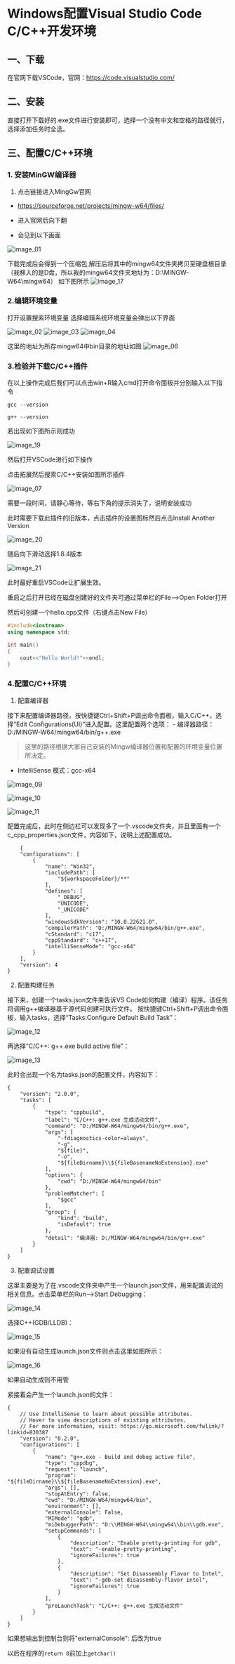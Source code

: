 # Windows配置Visual Studio Code C/C++开发环境

## 一、下载

在官网下载VSCode，官网：https://code.visualstudio.com/

## 二、安装

直接打开下载好的.exe文件进行安装即可，选择一个没有中文和空格的路径就行，选择添加任务时全选。

## 三、配置C/C++环境

### 1. 安装MinGW编译器

1. 点击链接进入MingGw官网

- https://sourceforge.net/projects/mingw-w64/files/

- 进入官网后向下翻
- 会见到以下画面

![image_01](../../../../../public/technical/Back-end/C++/C_Environment_Configuration/Windows/image_01.png)

下载完成后会得到一个压缩包,解压后将其中的mingw64文件夹拷贝至硬盘根目录
（我移入的是D盘，所以我的mingw64文件夹地址为：D:\MINGW-W64\mingw64）
如下图所示
![image_17](../../../../../public/technical/Back-end/C++/C_Environment_Configuration/Windows/image_17.png)

### 2.编辑环境变量

打开设置搜索环境变量
选择编辑系统环境变量会弹出以下界面

![image_02](../../../../../public/technical/Back-end/C++/C_Environment_Configuration/Windows/image_02.png)
![image_03](../../../../../public/technical/Back-end/C++/C_Environment_Configuration/Windows/image_03.png)
![image_04](../../../../../public/technical/Back-end/C++/C_Environment_Configuration/Windows/image_04.png)

这里的地址为所存mingw64中bin目录的地址如图
![image_06](../../../../../public/technical/Back-end/C++/C_Environment_Configuration/Windows/image_06.png)

### 3.检验并下载C/C++插件

在以上操作完成后我们可以点击win+R输入cmd打开命令面板并分别输入以下指令

```
gcc --version
```
    
```
g++ --version
```

若出现如下图所示则成功

![image_19](../../../../../public/technical/Back-end/C++/C_Environment_Configuration/Windows/image_19.png)

然后打开VSCode进行如下操作

点击拓展然后搜索C/C++安装如图所示插件

![image_07](../../../../../public/technical/Back-end/C++/C_Environment_Configuration/Windows/image_07.png)

需要一段时间，请静心等待，等右下角的提示消失了，说明安装成功

此时需要下载此插件的旧版本，点击插件的设置图标然后点击Install Another Version

![image_20](../../../../../public/technical/Back-end/C++/C_Environment_Configuration/Windows/image_20.png)

随后向下滑动选择1.8.4版本

![image_21](../../../../../public/technical/Back-end/C++/C_Environment_Configuration/Windows/image_21.png)

此时最好重启VSCode让扩展生效。

重启之后打开已经在磁盘创建好的文件夹可通过菜单栏的File-->Open Folder打开

然后可创建一个hello.cpp文件（右键点击New File）
```C++
#include<iostream>
using namespace std;

int main()
{
    cout<<"Hello World!"<<endl;
}
```

### 4.配置C/C++环境

1. 配置编译器

接下来配置编译器路径，按快捷键Ctrl+Shift+P调出命令面板，输入C/C++，选择“Edit Configurations(UI)”进入配置。这里配置两个选项： - 编译器路径：D:/MINGW-W64/mingw64/bin/g++.exe

> 这里的路径根据大家自己安装的Mingw编译器位置和配置的环境变量位置所决定。

* IntelliSense 模式：gcc-x64

![image_09](../../../../../public/technical/Back-end/C++/C_Environment_Configuration/Windows/image_09.png)

![image_10](../../../../../public/technical/Back-end/C++/C_Environment_Configuration/Windows/image_10.png)

![image_11](../../../../../public/technical/Back-end/C++/C_Environment_Configuration/Windows/image_11.png)

配置完成后，此时在侧边栏可以发现多了一个.vscode文件夹，并且里面有一个c_cpp_properties.json文件，内容如下，说明上述配置成功。

```
    {
    "configurations": [
        {
            "name": "Win32",
            "includePath": [
                "${workspaceFolder}/**"
            ],
            "defines": [
                "_DEBUG",
                "UNICODE",
                "_UNICODE"
            ],
            "windowsSdkVersion": "10.0.22621.0",
            "compilerPath": "D:/MINGW-W64/mingw64/bin/g++.exe",
            "cStandard": "c17",
            "cppStandard": "c++17",
            "intelliSenseMode": "gcc-x64"
        }
    ],
    "version": 4
}
```

2. 配置构建任务

接下来，创建一个tasks.json文件来告诉VS Code如何构建（编译）程序。该任务将调用g++编译器基于源代码创建可执行文件。 按快捷键Ctrl+Shift+P调出命令面板，输入tasks，选择“Tasks:Configure Default Build Task”：

![image_12](../../../../../public/technical/Back-end/C++/C_Environment_Configuration/Windows/image_12.png)

再选择“C/C++: g++.exe build active file”：

![image_13](../../../../../public/technical/Back-end/C++/C_Environment_Configuration/Windows/image_13.png)

此时会出现一个名为tasks.json的配置文件，内容如下：

```
{
	"version": "2.0.0",
	"tasks": [
		{
			"type": "cppbuild",
			"label": "C/C++: g++.exe 生成活动文件",
			"command": "D:/MINGW-W64/mingw64/bin/g++.exe",
			"args": [
				"-fdiagnostics-color=always",
				"-g",
				"${file}",
				"-o",
				"${fileDirname}\\${fileBasenameNoExtension}.exe"
			],
			"options": {
				"cwd": "D:/MINGW-W64/mingw64/bin"
			},
			"problemMatcher": [
				"$gcc"
			],
			"group": {
				"kind": "build",
				"isDefault": true
			},
			"detail": "编译器: D:/MINGW-W64/mingw64/bin/g++.exe"
		}
	]
}
```

3. 配置调试设置

这里主要是为了在.vscode文件夹中产生一个launch.json文件，用来配置调试的相关信息。点击菜单栏的Run-->Start Debugging：

![image_14](../../../../../public/technical/Back-end/C++/C_Environment_Configuration/Windows/image_14.png)

选择C++(GDB/LLDB)：

![image_15](../../../../../public/technical/Back-end/C++/C_Environment_Configuration/Windows/image_15.png)

如果没有自动生成launch.json文件则点击这里如图所示：

![image_16](../../../../../public/technical/Back-end/C++/C_Environment_Configuration/Windows/image_16.png)

如果自动生成则不用管

紧接着会产生一个launch.json的文件：

```
{
    // Use IntelliSense to learn about possible attributes.
    // Hover to view descriptions of existing attributes.
    // For more information, visit: https://go.microsoft.com/fwlink/?linkid=830387
    "version": "0.2.0",
    "configurations": [
        {
            "name": "g++.exe - Build and debug active file",
            "type": "cppdbg",
            "request": "launch",
            "program": "${fileDirname}\\${fileBasenameNoExtension}.exe",
            "args": [],
            "stopAtEntry": false,
            "cwd": "D:/MINGW-W64/mingw64/bin",
            "environment": [],
            "externalConsole": False,
            "MIMode": "gdb",
            "miDebuggerPath": "D:\\MINGW-W64\\mingw64\\bin\\gdb.exe",
            "setupCommands": [
                {
                    "description": "Enable pretty-printing for gdb",
                    "text": "-enable-pretty-printing",
                    "ignoreFailures": true
                },
                {
                    "description": "Set Disassembly Flavor to Intel",
                    "text": "-gdb-set disassembly-flavor intel",
                    "ignoreFailures": true
                }
            ],
            "preLaunchTask": "C/C++: g++.exe 生成活动文件"
        }
    ]
}
```

如果想输出到控制台则将"externalConsole": 后改为true

以后在程序的`return 0`前加上`getchar()`

